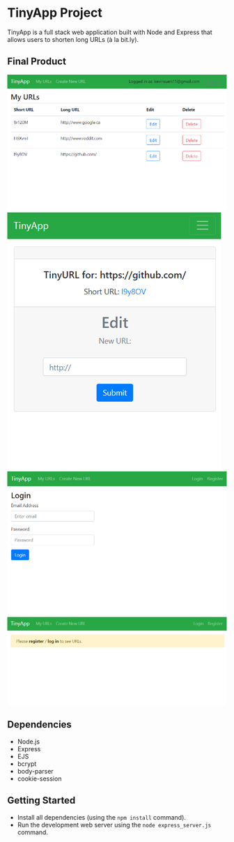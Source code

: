 # TinyApp Project

TinyApp is a full stack web application built with Node and Express that allows users to shorten long URLs (à la bit.ly).

## Final Product

!["Screenshot of URL List page"](./docs/url-page.png)
!["Screenshot of ShortURL edit page"](./docs/edit-shorturl-page-small.png)
!["Screenshot of Login page"](./docs/login-page.png)
!["Screenshot of Error page"](./docs/error-page.png)

## Dependencies

- Node.js
- Express
- EJS
- bcrypt
- body-parser
- cookie-session

## Getting Started

- Install all dependencies (using the `npm install` command).
- Run the development web server using the `node express_server.js` command.